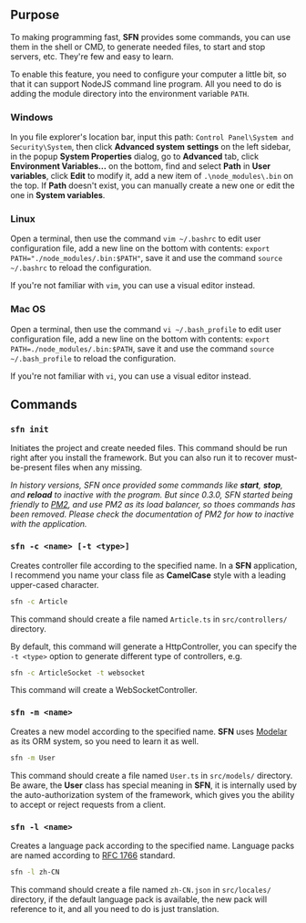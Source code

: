 <!-- title: Command Line; order: 7 -->
## Purpose

To making programming fast, **SFN** provides some commands, you can use them 
in the shell or CMD, to generate needed files, to start and stop servers, etc. 
They're few and easy to learn.

To enable this feature, you need to configure your computer a little bit, so 
that it can support NodeJS command line program. All you need to do is 
adding the module directory into the environment variable `PATH`.

### Windows

In you file explorer's location bar, input this path: 
`Control Panel\System and Security\System`, then click **Advanced system** 
**settings** on the left sidebar, in the popup **System Properties** dialog, 
go to **Advanced** tab, click **Environment Variables...** on the bottom, find
and select **Path** in **User variables**, click **Edit** to modify it, add a 
new item of `.\node_modules\.bin` on the top. If **Path** doesn't exist, you 
can manually create a new one or edit the one in **System variables**.

### Linux

Open a terminal, then use the command `vim ~/.bashrc` to edit user 
configuration file, add a new line on the bottom with contents: 
`export PATH="./node_modules/.bin:$PATH"`, save it and use the command 
`source ~/.bashrc` to reload the configuration.

If you're not familiar with `vim`, you can use a visual editor instead.

### Mac OS

Open a terminal, then use the command `vi ~/.bash_profile` to edit user 
configuration file, add a new line on the bottom with contents: 
`export PATH=./node_modules/.bin:$PATH`, save it and use the command 
`source ~/.bash_profile` to reload the configuration.

If you're not familiar with `vi`, you can use a visual editor instead.

## Commands

### `sfn init`

Initiates the project and create needed files. This command should be run right
after you install the framework. But you can also run it to recover 
must-be-present files when any missing.

*In history versions, SFN once provided some commands like **start**, **stop**,*
*and **reload** to inactive with the program. But since 0.3.0, SFN started being*
*friendly to [PM2](https://pm2.io), and use PM2 as its load balancer, so thoes*
*commands has been removed. Please check the documentation of PM2 for how to*
*inactive with the application.*

### `sfn -c <name> [-t <type>]`

Creates controller file according to the specified name. In a **SFN** 
application, I recommend you name your class file as **CamelCase** style with
a leading upper-cased character.

```sh
sfn -c Article
```

This command should create a file named `Article.ts` in `src/controllers/` 
directory.

By default, this command will generate a HttpController, you can specify the 
`-t <type>` option to generate different type of controllers, e.g.

```sh
sfn -c ArticleSocket -t websocket
```

This command will create a WebSocketController.

### `sfn -m <name>`

Creates a new model according to the specified name. **SFN** uses 
[Modelar](https://github.com/hyurl/modelar) as its ORM system, so you need to 
learn it as well.

```sh
sfn -m User
```

This command should create a file named `User.ts` in `src/models/` directory.
Be aware, the **User** class has special meaning in **SFN**, it is internally 
used by the auto-authorization system of the framework, which gives you the 
ability to accept or reject requests from a client.

### `sfn -l <name>`

Creates a language pack according to the specified name. Language packs are 
named according to [RFC 1766](https://www.ietf.org/rfc/rfc1766.txt) standard.

```sh
sfn -l zh-CN
```

This command should create a file named `zh-CN.json` in `src/locales/` 
directory, if the default language pack is available, the new pack will 
reference to it, and all you need to do is just translation.